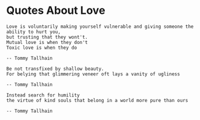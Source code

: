 # Quotes About Love


```{epigraph}
Love is voluntarily making yourself vulnerable and giving someone the ability to hurt you, 
but trusting that they wont't.
Mutual love is when they don't
Toxic love is when they do

-- Tommy Tallhain
```

```{epigraph}
Be not transfixed by shallow beauty.
For belying that glimmering veneer oft lays a vanity of ugliness

-- Tommy Tallhain
```

```{epigraph}
Instead search for humility
the virtue of kind souls that belong in a world more pure than ours

-- Tommy Tallhain
```